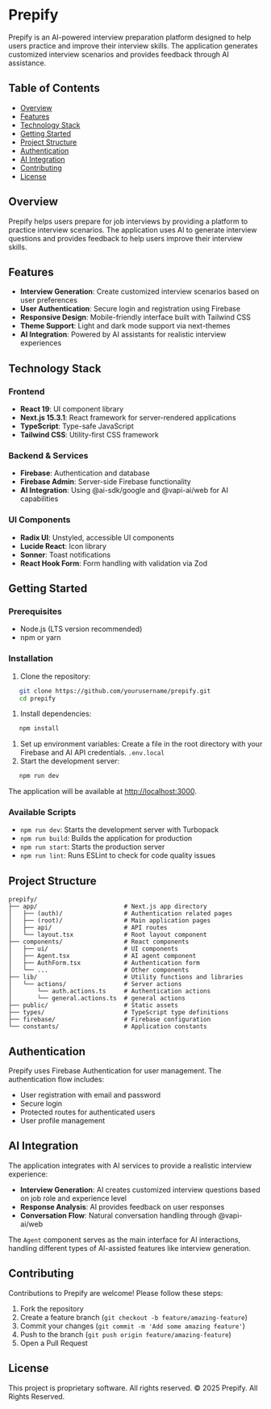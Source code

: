 # Prepify
Prepify is an AI-powered interview preparation platform designed to help users practice and improve their interview skills. The application generates customized interview scenarios and provides feedback through AI assistance.
## Table of Contents
- [Overview](#overview)
- [Features](#features)
- [Technology Stack](#technology-stack)
- [Getting Started](#getting-started)
- [Project Structure](#project-structure)
- [Authentication](#authentication)
- [AI Integration](#ai-integration)
- [Contributing](#contributing)
- [License](#license)


## Overview
Prepify helps users prepare for job interviews by providing a platform to practice interview scenarios. The application uses AI to generate interview questions and provides feedback to help users improve their interview skills.
## Features
- **Interview Generation**: Create customized interview scenarios based on user preferences
- **User Authentication**: Secure login and registration using Firebase
- **Responsive Design**: Mobile-friendly interface built with Tailwind CSS
- **Theme Support**: Light and dark mode support via next-themes
- **AI Integration**: Powered by AI assistants for realistic interview experiences

## Technology Stack
### Frontend
- **React 19**: UI component library
- **Next.js 15.3.1**: React framework for server-rendered applications
- **TypeScript**: Type-safe JavaScript
- **Tailwind CSS**: Utility-first CSS framework

### Backend & Services
- **Firebase**: Authentication and database
- **Firebase Admin**: Server-side Firebase functionality
- **AI Integration**: Using @ai-sdk/google and @vapi-ai/web for AI capabilities

### UI Components
- **Radix UI**: Unstyled, accessible UI components
- **Lucide React**: Icon library
- **Sonner**: Toast notifications
- **React Hook Form**: Form handling with validation via Zod

## Getting Started
### Prerequisites
- Node.js (LTS version recommended)
- npm or yarn

### Installation
1. Clone the repository:
``` bash
   git clone https://github.com/yourusername/prepify.git
   cd prepify
```
1. Install dependencies:
``` bash
   npm install
```
1. Set up environment variables: Create a file in the root directory with your Firebase and AI API credentials. `.env.local`
2. Start the development server:
``` bash
   npm run dev
```
The application will be available at [http://localhost:3000](http://localhost:3000).
### Available Scripts
- `npm run dev`: Starts the development server with Turbopack
- `npm run build`: Builds the application for production
- `npm run start`: Starts the production server
- `npm run lint`: Runs ESLint to check for code quality issues

## Project Structure
``` 
prepify/
├── app/                        # Next.js app directory
│   ├── (auth)/                 # Authentication related pages
│   ├── (root)/                 # Main application pages
│   ├── api/                    # API routes
│   └── layout.tsx              # Root layout component
├── components/                 # React components
│   ├── ui/                     # UI components
│   ├── Agent.tsx               # AI agent component
│   ├── AuthForm.tsx            # Authentication form
│   └── ...                     # Other components
├── lib/                        # Utility functions and libraries
│   └── actions/                # Server actions
│       └── auth.actions.ts     # Authentication actions
│       └── general.actions.ts  # general actions
├── public/                     # Static assets
├── types/                      # TypeScript type definitions
├── firebase/                   # Firebase configuration
└── constants/                  # Application constants
```
## Authentication
Prepify uses Firebase Authentication for user management. The authentication flow includes:
- User registration with email and password
- Secure login
- Protected routes for authenticated users
- User profile management

## AI Integration
The application integrates with AI services to provide a realistic interview experience:
- **Interview Generation**: AI creates customized interview questions based on job role and experience level
- **Response Analysis**: AI provides feedback on user responses
- **Conversation Flow**: Natural conversation handling through @vapi-ai/web

The `Agent` component serves as the main interface for AI interactions, handling different types of AI-assisted features like interview generation.
## Contributing
Contributions to Prepify are welcome! Please follow these steps:
1. Fork the repository
2. Create a feature branch (`git checkout -b feature/amazing-feature`)
3. Commit your changes (`git commit -m 'Add some amazing feature'`)
4. Push to the branch (`git push origin feature/amazing-feature`)
5. Open a Pull Request

## License
This project is proprietary software. All rights reserved.
© 2025 Prepify. All Rights Reserved.
